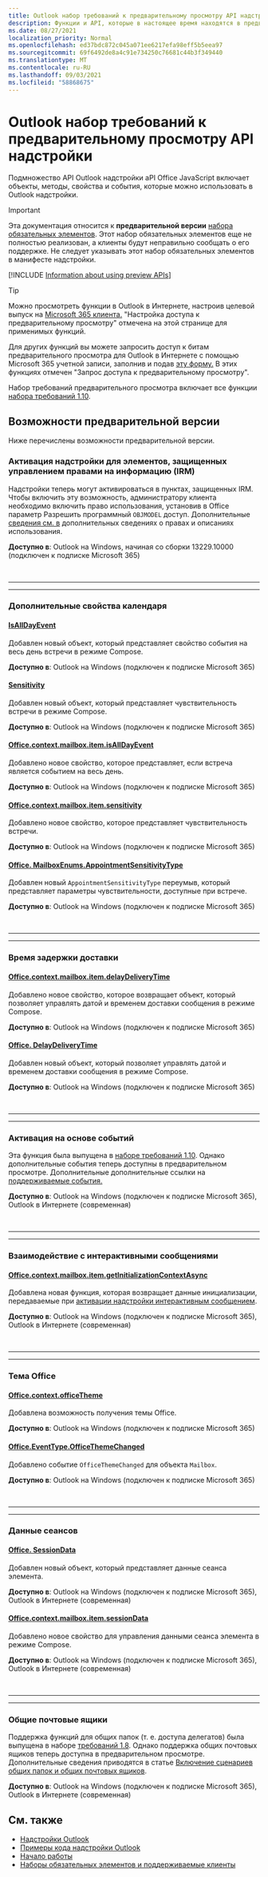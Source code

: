 ```yaml
---
title: Outlook набор требований к предварительному просмотру API надстройки
description: Функции и API, которые в настоящее время находятся в предварительном Outlook надстройки.
ms.date: 08/27/2021
localization_priority: Normal
ms.openlocfilehash: ed37bdc872c045a071ee6217efa98eff5b5eea97
ms.sourcegitcommit: 69f6492de8a4c91e734250c76681c44b3f349440
ms.translationtype: MT
ms.contentlocale: ru-RU
ms.lasthandoff: 09/03/2021
ms.locfileid: "58868675"
---
```

# <a name="outlook-add-in-api-preview-requirement-set"></a>Outlook набор требований к предварительному просмотру API надстройки

Подмножество API Outlook надстройки aPI Office JavaScript включает объекты, методы, свойства и события, которые можно использовать в Outlook надстройки.

> [!IMPORTANT]
> Эта документация относится к **предварительной версии** [набора обязательных элементов](../../requirement-sets/outlook-api-requirement-sets.md). Этот набор обязательных элементов еще не полностью реализован, а клиенты будут неправильно сообщать о его поддержке. Не следует указывать этот набор обязательных элементов в манифесте надстройки.

[!INCLUDE [Information about using preview APIs](../../../includes/using-preview-apis-host.md)]

> [!TIP]
> Можно просмотреть функции в Outlook в Интернете, настроив целевой выпуск на [Microsoft 365 клиента.](/microsoft-365/admin/manage/release-options-in-office-365?view=o365-worldwide&preserve-view=true#set-up-the-release-option-in-the-admin-center) "Настройка доступа к предварительному просмотру" отмечена на этой странице для применимых функций.
>
> Для других функций вы можете запросить доступ к битам предварительного просмотра для Outlook в Интернете с помощью Microsoft 365 учетной записи, заполнив и подав [эту форму.](https://aka.ms/OWAPreview) В этих функциях отмечен "Запрос доступа к предварительному просмотру".

Набор требований предварительного просмотра включает все функции [набора требований 1.10](../requirement-set-1.10/outlook-requirement-set-1.10.md).

## <a name="features-in-preview"></a>Возможности предварительной версии

Ниже перечислены возможности предварительной версии.

### <a name="add-in-activation-on-items-protected-by-information-rights-management-irm"></a>Активация надстройки для элементов, защищенных управлением правами на информацию (IRM)

Надстройки теперь могут активироваться в пунктах, защищенных IRM. Чтобы включить эту возможность, администратору клиента необходимо включить право использования, установив в Office параметр Разрешить программный `OBJMODEL` доступ.  Дополнительные [сведения см. в](/azure/information-protection/configure-usage-rights#usage-rights-and-descriptions) дополнительных сведениях о правах и описаниях использования.

**Доступно в**: Outlook на Windows, начиная со сборки 13229.10000 (подключен к подписке Microsoft 365)

<br>

---

---

### <a name="additional-calendar-properties"></a>Дополнительные свойства календаря

#### <a name="isalldayevent"></a>[IsAllDayEvent](/javascript/api/outlook/office.isalldayevent?view=outlook-js-preview&preserve-view=true)

Добавлен новый объект, который представляет свойство события на весь день встречи в режиме Compose.

**Доступно в**: Outlook на Windows (подключен к подписке Microsoft 365)

#### <a name="sensitivity"></a>[Sensitivity](/javascript/api/outlook/office.sensitivity?view=outlook-js-preview&preserve-view=true)

Добавлен новый объект, который представляет чувствительность встречи в режиме Compose.

**Доступно в**: Outlook на Windows (подключен к подписке Microsoft 365)

#### <a name="officecontextmailboxitemisalldayevent"></a>[Office.context.mailbox.item.isAllDayEvent](office.context.mailbox.item.md#properties)

Добавлено новое свойство, которое представляет, если встреча является событием на весь день.

**Доступно в**: Outlook на Windows (подключен к подписке Microsoft 365)

#### <a name="officecontextmailboxitemsensitivity"></a>[Office.context.mailbox.item.sensitivity](office.context.mailbox.item.md#properties)

Добавлено новое свойство, которое представляет чувствительность встречи.

**Доступно в**: Outlook на Windows (подключен к подписке Microsoft 365)

#### <a name="officemailboxenumsappointmentsensitivitytype"></a>[Office. MailboxEnums.AppointmentSensitivityType](/javascript/api/outlook/office.mailboxenums.appointmentsensitivitytype?view=outlook-js-preview&preserve-view=true)

Добавлен новый `AppointmentSensitivityType` переумыв, который представляет параметры чувствительности, доступные при встрече.

**Доступно в**: Outlook на Windows (подключен к подписке Microsoft 365)

<br>

---

---

### <a name="delay-delivery-time"></a>Время задержки доставки

#### <a name="officecontextmailboxitemdelaydeliverytime"></a>[Office.context.mailbox.item.delayDeliveryTime](office.context.mailbox.item.md#properties)

Добавлено новое свойство, которое возвращает объект, который позволяет управлять датой и временем доставки сообщения в режиме Compose.

**Доступно в**: Outlook на Windows (подключен к подписке Microsoft 365)

#### <a name="officedelaydeliverytime"></a>[Office. DelayDeliveryTime](/javascript/api/outlook/office.delaydeliverytime)

Добавлен новый объект, который позволяет управлять датой и временем доставки сообщения в режиме Compose.

**Доступно в**: Outlook на Windows (подключен к подписке Microsoft 365)

<br>

---

---

### <a name="event-based-activation"></a>Активация на основе событий

Эта функция была выпущена в [наборе требований 1.10](../requirement-set-1.10/outlook-requirement-set-1.10.md). Однако дополнительные события теперь доступны в предварительном просмотре. Дополнительные дополнительные ссылки на [поддерживаемые события.](../../../outlook/autolaunch.md#supported-events)

**Доступно в**: Outlook на Windows (подключен к подписке Microsoft 365), Outlook в Интернете (современная)

<br>

---

---

### <a name="integration-with-actionable-messages"></a>Взаимодействие с интерактивными сообщениями

#### <a name="officecontextmailboxitemgetinitializationcontextasync"></a>[Office.context.mailbox.item.getInitializationContextAsync](office.context.mailbox.item.md#methods)

Добавлена новая функция, которая возвращает данные инициализации, передаваемые при [активации надстройки интерактивным сообщением](/outlook/actionable-messages/invoke-add-in-from-actionable-message).

**Доступно в**: Outlook на Windows (подключен к подписке Microsoft 365), Outlook в Интернете (современная)

<br>

---

---

### <a name="office-theme"></a>Тема Office

#### <a name="officecontextofficetheme"></a>[Office.context.officeTheme](/javascript/api/office/office.context#officeTheme)

Добавлена возможность получения темы Office.

**Доступно в**: Outlook на Windows (подключен к подписке Microsoft 365)

#### <a name="officeeventtypeofficethemechanged"></a>[Office.EventType.OfficeThemeChanged](/javascript/api/office/office.eventtype)

Добавлено событие `OfficeThemeChanged` для объекта `Mailbox`.

**Доступно в**: Outlook на Windows (подключен к подписке Microsoft 365)

<br>

---

---

### <a name="session-data"></a>Данные сеансов

#### <a name="officesessiondata"></a>[Office. SessionData](/javascript/api/outlook/office.sessiondata)

Добавлен новый объект, который представляет данные сеанса элемента.

**Доступно в**: Outlook на Windows (подключен к подписке Microsoft 365), Outlook в Интернете (современная)

#### <a name="officecontextmailboxitemsessiondata"></a>[Office.context.mailbox.item.sessionData](office.context.mailbox.item.md#properties)

Добавлено новое свойство для управления данными сеанса элемента в режиме Compose.

**Доступно в**: Outlook на Windows (подключен к подписке Microsoft 365), Outlook в Интернете (современная)

<br>

---

---

### <a name="shared-mailboxes"></a>Общие почтовые ящики

Поддержка функций для общих папок (т. е. доступа делегатов) была выпущена в наборе [требований 1.8](../requirement-set-1.8/outlook-requirement-set-1.8.md). Однако поддержка общих почтовых ящиков теперь доступна в предварительном просмотре. Дополнительные сведения приводятся в статье [Включение сценариев общих папок и общих почтовых ящиков](../../../outlook/delegate-access.md).

**Доступно в**: Outlook на Windows (подключен к подписке Microsoft 365), Outlook в Интернете (современная)

## <a name="see-also"></a>См. также

- [Надстройки Outlook](../../../outlook/outlook-add-ins-overview.md)
- [Примеры кода надстройки Outlook](https://developer.microsoft.com/outlook/gallery/?filterBy=Outlook,Samples,Add-ins)
- [Начало работы](../../../quickstarts/outlook-quickstart.md)
- [Наборы обязательных элементов и поддерживаемые клиенты](../../requirement-sets/outlook-api-requirement-sets.md)
